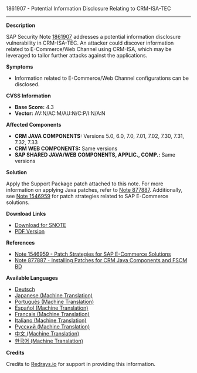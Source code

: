 1861907 - Potential Information Disclosure Relating to CRM-ISA-TEC

---

**Description**

SAP Security Note [1861907](https://me.sap.com/notes/1861907) addresses a potential information disclosure vulnerability in CRM-ISA-TEC. An attacker could discover information related to E-Commerce/Web Channel using CRM-ISA, which may be leveraged to tailor further attacks against the applications.

**Symptoms**

- Information related to E-Commerce/Web Channel configurations can be disclosed.

**CVSS Information**

- **Base Score:** 4.3
- **Vector:** AV:N/AC:M/AU:N/C:P/I:N/A:N

**Affected Components**

- **CRM JAVA COMPONENTS:** Versions 5.0, 6.0, 7.0, 7.01, 7.02, 7.30, 7.31, 7.32, 7.33
- **CRM WEB COMPONENTS:** Same versions
- **SAP SHARED JAVA/WEB COMPONENTS, APPLIC., COMP.:** Same versions

**Solution**

Apply the Support Package patch attached to this note. For more information on applying Java patches, refer to [Note 877887](https://me.sap.com/notes/877887). Additionally, see [Note 1546959](https://me.sap.com/notes/1546959) for patch strategies related to SAP E-Commerce solutions.

**Download Links**

- [Download for SNOTE](https://notesdownloads.sap.com/note/0040000017657202017)
- [PDF Version](https://userapps.support.sap.com/sap/support/sfm/notes/print/0001861907?language=en-US&token=A09C7C4F318F7D635A072E0AB88C71CC)

**References**

- [Note 1546959 - Patch Strategies for SAP E-Commerce Solutions](https://me.sap.com/notes/1546959)
- [Note 877887 - Installing Patches for CRM Java Components and FSCM BD](https://me.sap.com/notes/877887)

**Available Languages**

- [Deutsch](https://me.sap.com/notes/0001861907/D)
- [Japanese (Machine Translation)](https://me.sap.com/notes/0001861907/J)
- [Português (Machine Translation)](https://me.sap.com/notes/0001861907/P)
- [Español (Machine Translation)](https://me.sap.com/notes/0001861907/S)
- [Français (Machine Translation)](https://me.sap.com/notes/0001861907/F)
- [Italiano (Machine Translation)](https://me.sap.com/notes/0001861907/I)
- [Русский (Machine Translation)](https://me.sap.com/notes/0001861907/R)
- [中文 (Machine Translation)](https://me.sap.com/notes/0001861907/1)
- [한국어 (Machine Translation)](https://me.sap.com/notes/0001861907/3)

**Credits**

Credits to [Redrays.io](https://redrays.io) for support in providing this information.